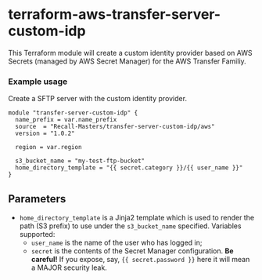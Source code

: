 # terraform-aws-transfer-server-custom-idp

This Terraform module will create a custom identity provider based on AWS Secrets (managed by AWS Secret Manager) for the AWS Transfer Familiy.

### Example usage
Create a SFTP server with the custom identity provider.

```hcl
module "transfer-server-custom-idp" {
  name_prefix = var.name_prefix
  source  = "Recall-Masters/transfer-server-custom-idp/aws"
  version = "1.0.2"

  region = var.region
  
  s3_bucket_name = "my-test-ftp-bucket"
  home_directory_template = "{{ secret.category }}/{{ user_name }}"
}
```

## Parameters

* `home_directory_template` is a Jinja2 template which is used to render the path (S3 prefix) to use under the `s3_bucket_name` specified. Variables supported:
  * `user_name` is the name of the user who has logged in;
  * `secret` is the contents of the Secret Manager configuration. **Be careful!** If you expose, say, `{{ secret.password }}` here it will mean a MAJOR security leak.
